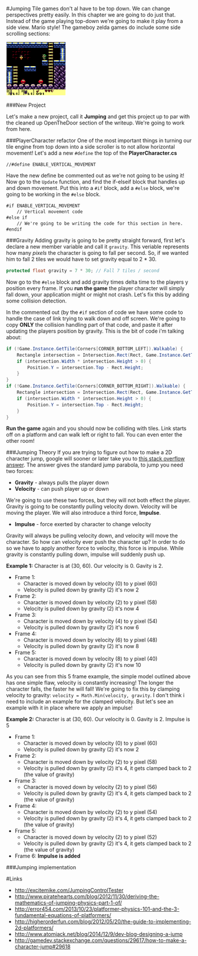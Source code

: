 #Jumping
Tile games don't al have to be top down. We can change perspectives pretty easily. In this chapter we are going to do just that. Instead of the game playing top-down we're going to make it play from a side view. Mario style! The gameboy zelda games do include some side scrolling sections:

![SIZE_SCROLL](Images/link_side_scroll.png)

###New Project

Let's make a new project, call it **Jumping** and get this project up to par with the cleaned up OpenTheDoor section of the writeup. We're going to work from here.

###PlayerCharacter refactor
One of the most important things in turning our tile engine from top down into a side scroller is to not allow horizontal movement! Let's add a new ```#define``` the top of the **PlayerCharacter.cs**

```
//#define ENABLE_VERTICAL_MOVEMENT
```

Have the new define be commented out as we're not going to be using it! Now go to the ```Update``` function, and find the if-elseif block that handles up and down movement. Put this into a ```#if``` block, add a ```#else``` block, we're going to be working in the ```#else``` block.

```
#if ENABLE_VERTICAL_MOVEMENT
    // Vertical movement code
#else if
    // We're going to be writing the code for this section in here.
#endif
```

###Gravity
Adding gravity is going to be pretty straight forward, first let's declare a new member variable and call it ```gravity```. This veriable represents how many _pixels_ the character is going to fall per second. So, if we wanted him to fall 2 tiles we would have to set gravity equal to 2 * 30.

```cs
protected float gravity = 7 * 30; // Fall 7 tiles / second
```

Now go to the ```#else``` block and add gravity times delta time to the players y position every frame. If you **run the game** the player character will simply fall down, your application might or might not crash. Let's fix this by adding some collision detection.

In the commented out (by the ```#if``` section of code we have some code to handle the case of link trying to walk down and off screen. We're going to copy **ONLY** the collision handling part of that code, and paste it after updating the players position by gravity. This is the bit of code i'm talking about:

```cs
if (!Game.Instance.GetTile(Corners[CORNER_BOTTOM_LEFT]).Walkable) {
    Rectangle intersection = Intersection.Rect(Rect, Game.Instance.GetTileRect(Corners[CORNER_BOTTOM_LEFT]));
    if (intersection.Width * intersection.Height > 0) {
        Position.Y = intersection.Top - Rect.Height;
    }
}
if (!Game.Instance.GetTile(Corners[CORNER_BOTTOM_RIGHT]).Walkable) {
    Rectangle intersection = Intersection.Rect(Rect, Game.Instance.GetTileRect(Corners[CORNER_BOTTOM_RIGHT]));
    if (intersection.Width * intersection.Height > 0) {
        Position.Y = intersection.Top - Rect.Height;
    }
}
```

**Run the game** again and you should now be colliding with tiles. Link starts off on a platform and can walk left or right to fall. You can even enter the other room!

###Jumping Theory
If you are trying to figure out how to make a 2D character jump, google will sooner or later take you to [this stack overflow answer](http://gamedev.stackexchange.com/questions/29617/how-to-make-a-character-jump#29618). The answer gives the standard jump parabola, to jump you need two forces:

* **Gravity** - always pulls the player down
* **Velocity** - can push player up or down

We're going to use these two forces, but they will not both effect the player. Gravity is going to be constantly pulling velocity down. Velocity will be moving the player. We will also introduce a third force, **Impulse**. 

* **Impulse** - force exerted by character to change velocity

Gravity will always be pulling velocity down, and velocity will move the character. So how can velocity ever push the character up? In order to do so we have to apply another force to velocity, this force is impulse. While gravity is constantly pulling down, impulse will suddenly push up.

**Example 1:** Character is at (30, 60). Our velocity is 0. Gavity is 2.
* Frame 1: 
  * Character is moved down by velocity (0) to y pixel (60)
  * Velocity is pulled down by gravity (2) it's now 2
* Frame 2:
  * Character is moved down by velocity (2) to y pixel (58)
  * Velocity is pulled down by gravity (2) it's now 4
* Frame 3:
  * Character is moved down by velocity (4) to y pixel (54)
  * Velocity is pulled down by gravity (2) it's now 6
* Frame 4:
  * Character is moved down by velocity (6) to y pixel (48)
  * Velocity is pulled down by gravity (2) it's now 8
* Frame 5:
  * Character is moved down by velocity (8) to y pixel (40)
  * Velocity is pulled down by gravity (2) it's now 10

As you can see from this 5 frame example, the simple model outlined above has one simple flaw, velocity is constantly increasing! The longer the character falls, the faster he will fall! We're going to fix this by clamping velocity to gravity: ```velocity = Math.Min(velocity, gravity```. I don't think i need to include an example for the clamped velocity. But let's see an example with it in place where we apply an impulse!

**Example 2:** Character is at (30, 60). Our velocity is 0. Gavity is 2. Impulse is 5
* Frame 1: 
  * Character is moved down by velocity (0) to y pixel (60)
  * Velocity is pulled down by gravity (2) it's now 2
* Frame 2:
  * Character is moved down by velocity (2) to y pixel (58)
  * Velocity is pulled down by gravity (2) it's 4, it gets clamped back to 2 (the value of gravity)
* Frame 3:
  * Character is moved down by velocity (2) to y pixel (56)
  * Velocity is pulled down by gravity (2) it's 4, it gets clamped back to 2 (the value of gravity)
* Frame 4:
  * Character is moved down by velocity (2) to y pixel (54)
  * Velocity is pulled down by gravity (2) it's 4, it gets clamped back to 2 (the value of gravity)
* Frame 5:
  * Character is moved down by velocity (2) to y pixel (52)
  * Velocity is pulled down by gravity (2) it's 4, it gets clamped back to 2 (the value of gravity)
* Frame 6: **Impulse is added**

###Jumping implementation

#Links
* http://excitemike.com/JumpingControlTester
* http://www.piratehearts.com/blog/2012/11/30/deriving-the-mathematics-of-jumping-physics-part-1-of/
* http://error454.com/2013/10/23/platformer-physics-101-and-the-3-fundamental-equations-of-platformers/
* http://higherorderfun.com/blog/2012/05/20/the-guide-to-implementing-2d-platformers/
* http://www.atomjack.net/blog/2014/12/9/dev-blog-designing-a-jump
* http://gamedev.stackexchange.com/questions/29617/how-to-make-a-character-jump#29618
